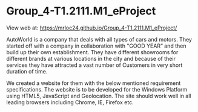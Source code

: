 # Group_4-T1.2111.M1_eProject
View web at: https://mrloc24.github.io/Group_4-T1.2111.M1_eProject/

AutoWorld is a company that deals with all types of cars and motors. They started off with a company in collaboration with "GOOD YEAR” and then build up their own establishment. They have different showrooms for different brands at various locations in the city and because of their services they have attracted a vast number of Customers in very short duration of time.

We created a website for them with the below mentioned requirement specifications.
The website is to be developed for the Windows Platform using HTML5, JavaScript and Geolocation. The site should work well in all leading browsers including Chrome, IE, Firefox etc.

